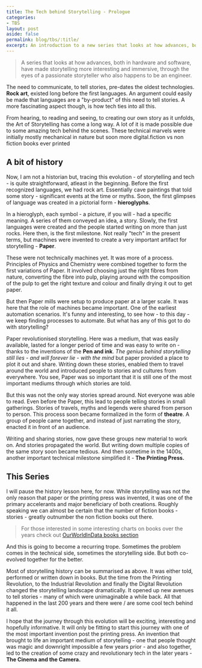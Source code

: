 ```yaml
---
title: The Tech behind Storytelling - Prologue
categories:
- TBS
layout: post
aside: false
permalink: blog/tbs/:title/
excerpt: An introduction to a new series that looks at how advances, both in hardware and software, have made storytelling more interesting and immersive, through the eyes of a passionate storyteller who also happens to be an engineer.
---
```

> A series that looks at how advances, both in hardware and software, have made storytelling more interesting and immersive, through the eyes of a passionate storyteller who also happens to be an engineer.

<!-- more -->
The need to communicate, to tell stories, pre-dates the oldest technologies. **Rock art**, existed long before the first languages. An argument could easily be made that languages are a "by-product" of this need to tell stories. A more fascinating aspect though, is how tech ties into all this.

From hearing, to reading and seeing, to creating our own story as it unfolds, the Art of Storytelling has come a long way. A lot of it is made possible due to some amazing tech behind the scenes. These technical marvels were initially mostly mechanical in nature but soon more digital.fiction vs non fiction books ever printed

## A bit of history
Now, I am not a historian but, tracing this evolution - of storytelling and tech - is quite straightforward, atleast in the beginning. Before the first recognized languages, we had rock art. Essentially cave paintings that told some story - significant events at the time or myths. Soon, the first glimpses of language was created in a pictorial form - **hieroglyphs**. 

In a hieroglyph, each symbol - a picture, if you will - had a specific meaning. A series of them conveyed an idea, a story. Slowly, the first languages were created and the people started writing on more than just rocks. Here then, is the first milestone. Not really "tech" in the present terms, but machines were invented to create a very important artifact for storytelling - **Paper**.

These were not technically machines yet. It was more of a process. Principles of Physics and Chemistry were combined together to form the first variations of Paper. It involved choosing just the right fibres from nature, converting the fibre into pulp, playing around with the composition of the pulp to get the right texture and colour and finally drying it out to get paper.

But then Paper mills were setup to produce paper at a larger scale. It was here that the role of machines became important. One of the earliest automation scenarios. It's funny and interesting, to see how - to this day - we keep finding processes to automate. But what has any of this got to do with storytelling?

Paper revolutionised storytelling. Here was a medium, that was easily available, lasted for a longer period of time and was easy to write on - thanks to the inventions of the **Pen and ink**. _The genius behind storytelling still lies - and will forever lie - with the mind_ but paper provided a place to plot it out and share. Writing down these stories, enabled them to travel around the world and introduced people to stories and cultures from everywhere. You see, Paper was so important that it is still one of the most important mediums through which stories are told.

But this was not the only way stories spread around. Not everyone was able to read. Even before the Paper, this lead to people telling stories in small gatherings. Stories of travels, myths and legends were shared from person to person. This process soon became formalized in the form of **theatre**. A group of people came together, and instead of just narrating the story, enacted it in front of an audience.

Writing and sharing stories, now gave these groups new material to work on. And stories propagated the world. But writing down multiple copies of the same story soon became tedious. And then sometime in the 1400s, another important technical milestone simplified it - **The Printing Press.** 

## This Series
I will pause the history lesson here, for now. While storytelling was not the only reason that paper or the printing press was invented, it was one of the primary accelerants and major beneficiary of both creations. Roughly speaking we can almost be certain that the number of fiction books - stories - greatly outnumber the non fiction books out there. 

> For those interested in some interesting charts on books over the years check out [OurWorldInData books section](https://ourworldindata.org/books)

And this is going to become a recurring trope. Sometimes the problem comes in the technical side, sometimes the storytelling side. But both co-evolved together for the better.

Most of storytelling history can be summarised as above. It was either told, performed or written down in books. But the time from the Printing Revolution, to the Industrial Revolution and finally the Digital Revolution changed the storytelling landscape dramatically. It opened up new avenues to tell stories - many of which were unimaginable a while back. All that happened in the last 200 years and there were / are some cool tech behind it all. 

I hope that the journey through this evolution will be exciting, interesting and hopefully informative. It will only be fitting to start this journey with one of the most important invention post the printing press. An invention that brought to life an important medium of storytelling - one that people thought was magic and downright impossible a few years prior - and also together, led to the creation of some crazy and revolutionary tech in the later years - **The Cinema and the Camera.**